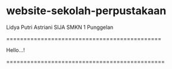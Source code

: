 # website-sekolah-perpustakaan
Lidya Putri Astriani
SIJA SMKN 1 Punggelan


=============================================

Hello...!

==============================================
